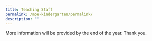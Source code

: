 ```yaml
---
title: Teaching Staff
permalink: /moe-kindergarten/permalink/
description: ""
---
```

More information will be provided by the end of the year. Thank you.